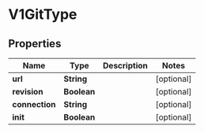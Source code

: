 

# V1GitType

## Properties

Name | Type | Description | Notes
------------ | ------------- | ------------- | -------------
**url** | **String** |  |  [optional]
**revision** | **Boolean** |  |  [optional]
**connection** | **String** |  |  [optional]
**init** | **Boolean** |  |  [optional]



